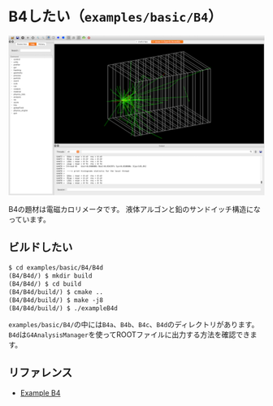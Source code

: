 # B4したい（``examples/basic/B4``）

![](./fig/exampleB4.png)

B4の題材は電磁カロリメータです。
液体アルゴンと鉛のサンドイッチ構造になっています。

## ビルドしたい

```console
$ cd examples/basic/B4/B4d
(B4/B4d/) $ mkdir build
(B4/B4d/) $ cd build
(B4/B4d/build/) $ cmake ..
(B4/B4d/build/) $ make -j8
(B4/B4d/build/) $ ./exampleB4d
```

``examples/basic/B4/``の中には``B4a``、``B4b``、``B4c``、``B4d``のディレクトリがあります。
``B4d``は``G4AnalysisManager``を使ってROOTファイルに出力する方法を確認できます。

## リファレンス

- [Example B4](https://geant4-userdoc.web.cern.ch/Doxygen/examples_doc/html/ExampleB4.html)
